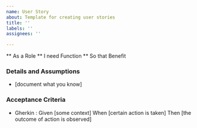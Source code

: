```yaml
---
name: User Story
about: Template for creating user stories
title: ''
labels: ''
assignees: ''

---
```


** As a Role
** I need Function
** So that Benefit
   
### Details and Assumptions
* [document what you know]
   
### Acceptance Criteria  
* Gherkin :
Given [some context]
When [certain action is taken]
Then [the outcome of action is observed]
